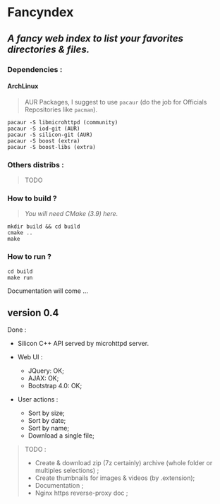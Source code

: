 # __Fancyndex__ #

## *A fancy web index to list your favorites directories & files.* ##

### Dependencies :
#### ArchLinux
> AUR Packages, I suggest to use `pacaur` (do the job for Officials Repositories like `pacman`).

```
pacaur -S libmicrohttpd (community)
pacaur -S iod-git (AUR)
pacaur -S silicon-git (AUR)
pacaur -S boost (extra)
pacaur -S boost-libs (extra)
```

### Others distribs :
> TODO

### How to build ?
> _You will need CMake (3.9) here._

```
mkdir build && cd build
cmake ..
make
```

### How to run ?
```
cd build
make run
```

Documentation will come ...

## __version 0.4__ ##

Done :
- Silicon C++ API served by microhttpd server.

- Web UI :
    * JQuery: OK;
    * AJAX: OK;
    * Bootstrap 4.0: OK;

- User actions :
    * Sort by size;
    * Sort by date;
    * Sort by name;
    * Download a single file;

> TODO :
>- Create & download zip (7z certainly) archive (whole folder or multiples selections) ;
>- Create thumbnails for images & videos (by .extension);
>- Documentation ;
>- Nginx https reverse-proxy doc ;
